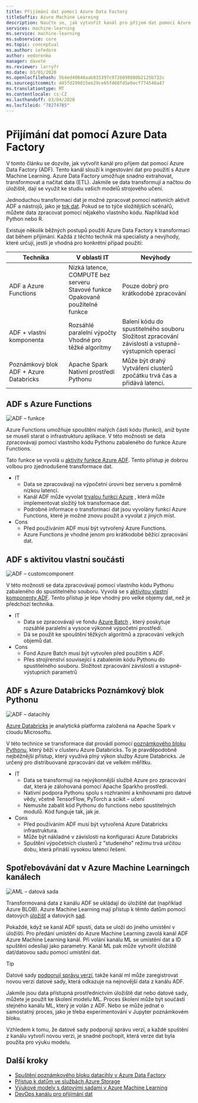 ```yaml
---
title: Přijímání dat pomocí Azure Data Factory
titleSuffix: Azure Machine Learning
description: Naučte se, jak vytvořit kanál pro příjem dat pomocí Azure Data Factory.
services: machine-learning
ms.service: machine-learning
ms.subservice: core
ms.topic: conceptual
ms.author: iefedore
author: eedorenko
manager: davete
ms.reviewer: larryfr
ms.date: 03/01/2020
ms.openlocfilehash: 5b4ed40048aab815397c9726098880b2125b732c
ms.sourcegitcommit: d45fd299815ee29ce65fd68fd5e0ecf774546a47
ms.translationtype: MT
ms.contentlocale: cs-CZ
ms.lasthandoff: 03/04/2020
ms.locfileid: "78274785"
---
```

# <a name="data-ingestion-with-azure-data-factory"></a>Přijímání dat pomocí Azure Data Factory

V tomto článku se dozvíte, jak vytvořit kanál pro příjem dat pomocí Azure Data Factory (ADF). Tento kanál slouží k ingestování dat pro použití s Azure Machine Learning. Azure Data Factory umožňuje snadno extrahovat, transformovat a načítat data (ETL). Jakmile se data transformují a načtou do úložiště, dají se využít ke studiu vašich modelů strojového učení.

Jednoduchou transformaci dat je možné zpracovat pomocí nativních aktivit ADF a nástrojů, jako je [tok dat](https://docs.microsoft.com/azure/data-factory/control-flow-execute-data-flow-activity). Pokud se to týče složitějších scénářů, můžete data zpracovat pomocí nějakého vlastního kódu. Například kód Python nebo R.

Existuje několik běžných postupů použití Azure Data Factory k transformaci dat během přijímání. Každá z těchto technik má specialisty a nevýhody, které určují, jestli je vhodná pro konkrétní případ použití:

| Technika | V oblasti IT | Nevýhody |
| ----- | ----- | ----- |
| ADF a Azure Functions | Nízká latence, COMPUTE bez serveru</br>Stavové funkce</br>Opakovaně použitelné funkce | Pouze dobrý pro krátkodobé zpracování |
| ADF + vlastní komponenta | Rozsáhlé paralelní výpočty</br>Vhodné pro těžké algoritmy | Balení kódu do spustitelného souboru</br>Složitost zpracování závislostí a vstupně-výstupních operací |
| Poznámkový blok ADF + Azure Databricks | Apache Spark</br>Nativní prostředí Pythonu | Může být drahý</br>Vytváření clusterů zpočátku trvá čas a přidává latenci.

## <a name="adf-with-azure-functions"></a>ADF s Azure Functions

![ADF – funkce](media/how-to-data-ingest-adf/adf-function.png)

Azure Functions umožňuje spouštění malých částí kódu (funkcí), aniž byste se museli starat o infrastrukturu aplikace. V této možnosti se data zpracovávají pomocí vlastního kódu Pythonu zabaleného do funkce Azure Functions. 

Tato funkce se vyvolá u [aktivity funkce Azure ADF](https://docs.microsoft.com/azure/data-factory/control-flow-azure-function-activity). Tento přístup je dobrou volbou pro zjednodušené transformace dat. 

* IT
    * Data se zpracovávají na výpočetní úrovni bez serveru s poměrně nízkou latencí.
    * Kanál ADF může vyvolat [trvalou funkci Azure](/azure/azure-functions/durable/durable-functions-overview) , která může implementovat složitý tok transformace dat. 
    * Podrobné informace o transformaci dat jsou vyvolány funkcí Azure Functions, které je možné znovu použít a vyvolat z jiných míst.
* Cons
    * Před používáním ADF musí být vytvořený Azure Functions.
    * Azure Functions je vhodné jenom pro krátkodobé běžící zpracování dat.

## <a name="adf-with-custom-component-activity"></a>ADF s aktivitou vlastní součásti

![ADF – customcomponent](media/how-to-data-ingest-adf/adf-customcomponent.png)

V této možnosti se data zpracovávají pomocí vlastního kódu Pythonu zabaleného do spustitelného souboru. Vyvolá se s [aktivitou vlastní komponenty ADF](https://docs.microsoft.com/azure/data-factory/transform-data-using-dotnet-custom-activity). Tento přístup je lépe vhodný pro velké objemy dat, než je předchozí technika.

* IT
    * Data se zpracovávají ve fondu [Azure Batch](https://docs.microsoft.com/azure/batch/batch-technical-overview) , který poskytuje rozsáhlé paralelní a vysoce výkonné výpočetní prostředí.
    * Dá se použít ke spouštění těžkých algoritmů a zpracování velkých objemů dat.
* Cons
    * Fond Azure Batch musí být vytvořen před použitím s ADF.
    * Přes strojírenství související s zabalením kódu Pythonu do spustitelného souboru. Složitost zpracování závislostí a vstupně-výstupních parametrů

## <a name="adf-with-azure-databricks-python-notebook"></a>ADF s Azure Databricks Poznámkový blok Pythonu

![ADF – datacihly](media/how-to-data-ingest-adf/adf-databricks.png)

[Azure Databricks](https://azure.microsoft.com/services/databricks/) je analytická platforma založená na Apache Spark v cloudu Microsoftu.

V této technice se transformace dat provádí pomocí [poznámkového bloku Pythonu](https://docs.microsoft.com/azure/data-factory/transform-data-using-databricks-notebook), který běží v clusteru Azure Databricks. To je pravděpodobně nejběžnější přístup, který využívá plný výkon služby Azure Databricks. Je určený pro distribuované zpracování dat ve velkém měřítku.

* IT
    * Data se transformují na nejvýkonnější službě Azure pro zpracování dat, která je zálohovaná pomocí Apache Sparkho prostředí.
    * Nativní podpora Pythonu spolu s rozhraními a knihovnami pro datové vědy, včetně TensorFlow, PyTorch a scikit – učení
    * Nemusíte zabalit kód Pythonu do functions nebo spustitelných modulů. Kód funguje tak, jak je.
* Cons
    * Před používáním ADF musí být vytvořená Azure Databricks infrastruktura.
    * Může být nákladné v závislosti na konfiguraci Azure Databricks
    * Spuštění výpočetních clusterů z "studeného" režimu trvá určitou dobu, která přináší vysokou latenci řešení. 
    

## <a name="consuming-data-in-azure-machine-learning-pipelines"></a>Spotřebovávání dat v Azure Machine Learningch kanálech

![AML – datová sada](media/how-to-data-ingest-adf/aml-dataset.png)

Transformovaná data z kanálu ADF se ukládají do úložiště dat (například Azure BLOB). Azure Machine Learning mají přístup k těmto datům pomocí datových [úložišť](https://docs.microsoft.com/azure/machine-learning/how-to-access-data#create-and-register-datastores) a datových [sad](https://docs.microsoft.com/azure/machine-learning/how-to-create-register-datasets).

Pokaždé, když se kanál ADF spustí, data se uloží do jiného umístění v úložišti. Pro předání umístění do Azure Machine Learning zavolá kanál ADF Azure Machine Learning kanál. Při volání kanálu ML se umístění dat a ID spuštění odesílají jako parametry. Kanál ML pak může vytvořit úložiště dat/datovou sadu pomocí umístění dat. 

> [!TIP]
> Datové sady [podporují správu verzí](https://docs.microsoft.com/azure/machine-learning/how-to-version-track-datasets), takže kanál ml může zaregistrovat novou verzi datové sady, která odkazuje na nejnovější data z kanálu ADF.

Jakmile jsou data přístupná prostřednictvím úložiště dat nebo datové sady, můžete je použít ke školení modelu ML. Proces školení může být součástí stejného kanálu ML, který je volán z ADF. Nebo se může jednat o samostatný proces, jako je třeba experimentování v Jupyter poznámkovém bloku.

Vzhledem k tomu, že datové sady podporují správu verzí, a každé spuštění z kanálu vytvoří novou verzi, je snadné pochopit, která verze dat byla použita pro výuku modelu.

## <a name="next-steps"></a>Další kroky

* [Spuštění poznámkového bloku datacihly v Azure Data Factory](https://docs.microsoft.com/azure/data-factory/transform-data-using-databricks-notebook)
* [Přístup k datům ve službách Azure Storage](https://docs.microsoft.com/azure/machine-learning/how-to-access-data#create-and-register-datastores)
* [Výukové modely s datovými sadami v Azure Machine Learning](https://docs.microsoft.com/azure/machine-learning/how-to-train-with-datasets)
* [DevOps kanálu pro přijímání dat](https://docs.microsoft.com/azure/machine-learning/how-to-cicd-data-ingestion)

